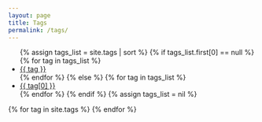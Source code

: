 ```yaml
---
layout: page
title: Tags
permalink: /tags/
---
```

<script language="javascript"> 
function toggle(id) {
    var ele = document.getElementById(id);
    var tag = document.getElementById(id + '-tag');
    if(ele.style.display == "block") {
          ele.style.display = "none";
          tag.style.filter = "invert(0%)";
    } else {
      ele.style.display = "block";
      tag.style.filter = "invert(100%)";
      window.location.hash = id;
    }
} 
</script>
<ul class="tag-cloud">
{% assign tags_list = site.tags | sort %}
{% if tags_list.first[0] == null %}
    {% for tag in tags_list %}
    <li id="{{ tag }}-tag" style="font-size: {{ tag | last | size | times: 100 | divided_by: tags_list.size | plus: 70 }}%">
        <a href="javascript:toggle('{{ tag }}');">
          {{ tag }} 
        </a>
    </li>
    {% endfor %}
{% else %}
    {% for tag in tags_list %}
    <li id="{{ tag[0] }}-tag" style="font-size: {{ tag | last | size | times: 100 | divided_by: tags_list.size | plus: 70 }}%">
        <a href="javascript:toggle('{{ tag[0] }}');">
          {{ tag[0] }} 
        </a>
    </li>
    {% endfor %}
{% endif %}
{% assign tags_list = nil %}
</ul>
{% for tag in site.tags %}
<div id="{{ tag[0] }}" style="display: none">
    <h2 class='tag-header' id="{{ tag[0] }}">{{ tag[0] }}</h2>
    <ul>
      {% assign pages_list = tag[1] %}
      {% for node in pages_list %}
        {% if node.title != null %}
          {% if group == null or group == node.group %}
            {% if page.url == node.url %}
            <li class="active">
              <a href="{{ site.baseurl }}{{ node.url }}" class="active">{{ node.title }}</a>
            </li>
            {% else %}
            <li>
              {% if node.category == 'link' 
              %}<a href="{{ node.external-url }}" class="external-link"></a>
              {% elsif node.category == 'project' && site.github_user 
              %}<a href="https://github.com/{{ site.github_user }}/{{ node.title }}" class="github-project-link"></a>{% 
              endif %}<a href="{{ site.baseurl }}{{ node.url }}">{{ node.title }}</a>
            </li>
            {% endif %}
          {% endif %}
        {% endif %}
      {% endfor %}
      {% assign pages_list = nil %}
      {% assign group = nil %}
    </ul>
</div>
{% endfor %}
